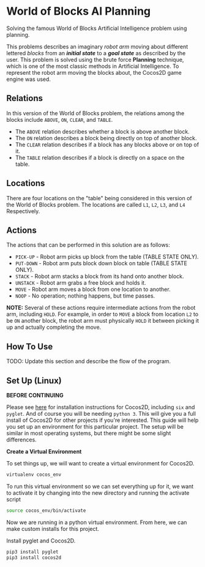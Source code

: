 # World of Blocks AI Planning

Solving the famous World of Blocks Artificial Intelligence problem using planning.

This problems describes an imaginary _robot arm_ moving about different lettered _blocks_ from an _**initial state**_ to a _**goal state**_ as described by the user. This problem is solved using the brute force **Planning** technique, which is one of the most classic methods in Artificial Intelligence. To represent the robot arm moving the blocks about, the Cocos2D game engine was used.

## Relations

In this version of the World of Blocks problem, the relations among the blocks include `ABOVE`, `ON`, `CLEAR`, and `TABLE`.

- The `ABOVE` relation describes whether a block is above another block.
- The `ON` relation describes a block being directly on top of another block.
- The `CLEAR` relation describes if a block has any blocks above or on top of it.
- The `TABLE` relation describes if a block is directly on a space on the table.

## Locations

There are four locations on the "table" being considered in this version of the World of Blocks problem. The locations are called `L1`, `L2`, `L3`, and `L4` Respectively.

## Actions

The actions that can be performed in this solution are as follows:

- `PICK-UP` - Robot arm picks up block from the table (TABLE STATE ONLY).
- `PUT-DOWN` - Robot arm puts block down block on table (TABLE STATE ONLY).
- `STACK` - Robot arm stacks a block from its hand onto another block.
- `UNSTACK` - Robot arm grabs a free block and holds it.
- `MOVE` - Robot arm moves a block from one location to another.
- `NOOP` - No operation; nothing happens, but time passes.

**NOTE:** Several of these actions require intermediate actions from the robot arm, including `HOLD`. For example, in order to `MOVE` a block from location `L2` to be `ON` another block, the robot arm must physically `HOLD` it between picking it up and actually completing the move.

## How To Use

TODO: Update this section and describe the flow of the program.

## Set Up (Linux)
**BEFORE CONTINUING**

Please see [here](http://python.cocos2d.org/doc/programming_guide/installation.html) for installation instructions for Cocos2D, including `six` and `pyglet`. And of course you will be needing `python 3`. This will give you a full install of Cocos2D for other projects if you're interested. This guide will help you set up an environment for this particular project.
The setup will be similar in most operating systems, but there might be some slight differences.

**Create a Virtual Environment**

To set things up, we will want to create a virtual environment for Cocos2D. 
```bash
virtualenv cocos_env
```

To run this virtual environment so we can set everything up for it, we want to activate it by changing into the new directory and running the activate script
```bash
source cocos_env/bin/activate
```
Now we are running in a python virtual environment. From here, we can make custom installs for this project.

Install pyglet and Cocos2D.

```bash
pip3 install pyglet
pip3 install cocos2d
```